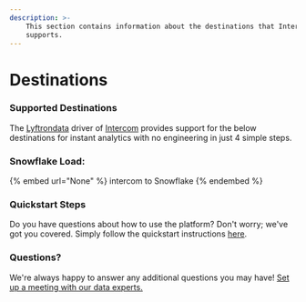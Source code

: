 ```yaml
---
description: >-
    This section contains information about the destinations that Intercom
    supports.
---
```


# Destinations

### Supported Destinations

The [Lyftrondata](https://www.lyftrondata.com/) driver of [Intercom](None) provides support for the below destinations for instant analytics with no engineering in just 4 simple steps.

### Snowflake Load:

{% embed url="None" %}
intercom to Snowflake
{% endembed %}

### Quickstart Steps

Do you have questions about how to use the platform? Don't worry; we've got you covered. Simply follow the quickstart instructions [here](README.md).

### Questions? <a href="#questions" id="questions"></a>

We're always happy to answer any additional questions you may have! [Set up a meeting with our data experts.](https://www.lyftrondata.com/book-a-meeting/)

